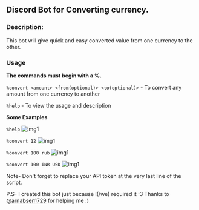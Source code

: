 ## Discord Bot for Converting currency. 

### Description:

This bot will give quick and easy converted value from one currency to the other.

### Usage

**The  commands must begin with a %.**

```%convert <amount> <from(optional)> <to(optional)>``` - To convert any amount from one currency to another

```%help``` - To view the usage and description

**Some Examples**

```%help```
![img1](./Images/1.PNG)

```%convert 12```
![img1](./Images/2.PNG)

```%convert 100 rub```
![img1](./Images/4.PNG)

```%convert 100 INR USD```
![img1](./Images/5.PNG)

Note- Don't forget to replace your API token at the very last line of the script.

P.S- I created this bot just because I(/we) required it :3
Thanks to [@arnabsen1729](https://github.com/arnabsen1729) for helping me :)
